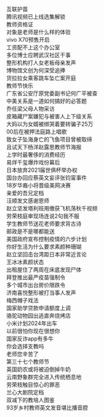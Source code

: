 互联护苗  
腾讯视频已上线选集解锁  
教师资格证  
对象是老师是什么样的体验  
vivo X70预售开启  
工资配不上这个办公室  
多位博士应聘武汉社区干事  
整形机构打人女老板母亲发声  
博物馆文创为何深受追捧  
货拉拉女乘客跳车坠亡案开庭  
教师节快乐  
广东省公安厅原党委副书记何广平被查  
中美关系是一道如何搞好的必答题  
乔任梁父母人物采访  
皮箱藏尸案嫌犯与被害人上下级关系  
大妈以为女婿被绑哭着要转骗子25万  
00后在被押法庭路上唱歌  
致女子坠海身亡的飞鱼项目曾被取缔  
且试天下杨洋赵露思教师节海报  
上学时最奢侈的消费经历  
易烊千玺爆炸戏份幕后  
日本放弃2021届世俱杯举办权  
国台办回应蔡英文妄评张钧甯事件  
18岁华裔小将晋级美网决赛  
亲爱的吾兄定档  
汪顺发文感谢恩师  
赵立坚发塔利班用缴获飞机荡秋千视频  
劳荣枝庭审现场连说2句我不服  
学生教师节送花老师要求背古诗  
邮政是不是哪都能送  
美国政府宣布控制疫情的六步计划  
你好生活为什么要求素颜种珊瑚  
赵立坚回击台湾距日本非常近言论  
王冰冰素颜状态  
出租屋住了两周在床底发现尸体  
拜登推出最严疫苗强制令  
多个城市出台房价限跌令  
济南喜悦整形被打当事人发声  
梅西帽子戏法  
国家助学贷款申请额度上调  
骆驼动物园出逃直奔烧烤店  
小米计划2024年出车  
以前很怕你现在很想你  
国家反诈app有多牛  
你会选择支教吗  
老师您辛苦了  
第三十七个教师节  
英国奶农或将被迫倒掉牛奶  
云南野象群完全进入传统栖息地  
劳荣枝触目惊心的罪恶  
兰心大剧院定档  
双减下的教培人图鉴  
93岁乡村教师英文发音堪比播音腔  
